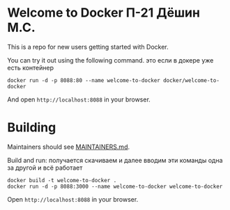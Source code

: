 # Welcome to Docker П-21 Дёшин М.С.

This is a repo for new users getting started with Docker.

You can try it out using the following command.
это если в докере уже есть контейнер
```
docker run -d -p 8088:80 --name welcome-to-docker docker/welcome-to-docker
```
And open `http://localhost:8088` in your browser.

# Building

Maintainers should see [MAINTAINERS.md](MAINTAINERS.md).

Build and run:
получается скачиваем и далее вводим эти команды одна за другой и всё работает
```
docker build -t welcome-to-docker . 
docker run -d -p 8088:3000 --name welcome-to-docker welcome-to-docker
```
Open `http://localhost:8088` in your browser.

